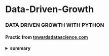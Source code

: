 # Data-Driven-Growth
### DATA DRIVEN GROWTH WITH PYTHON

#### Practic from [towardsdatascience.com](https://towardsdatascience.com/tagged/data-driven-growth)

<details>
  <summary><b>summary</b></summary>
<br/>

This series of articles was designed to explain how to use Python in a simplistic way to fuel your company’s growth by applying the predictive approach to all your actions. It will be a combination of programming, data analysis, and machine learning.

</details>

